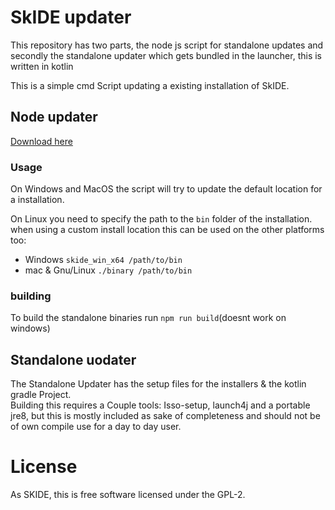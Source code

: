 # SkIDE updater
This repository has two parts, the node js script for standalone updates and secondly the standalone updater which gets bundled in the launcher, this is written in kotlin

This is a simple cmd Script updating a existing installation of SkIDE.

## Node updater
[Download here](https://github.com/liz3/SkIDE-launcher/releases/latest)
### Usage
On Windows and MacOS the script will try to update the default location for a installation.

On Linux you need to specify the path to the `bin` folder of the installation. when using a custom install location this can be used on the other platforms too:
- Windows `skide_win_x64 /path/to/bin`
- mac & Gnu/Linux `./binary /path/to/bin`
### building

To build the standalone binaries run `npm run build`(doesnt work on windows)

## Standalone uodater
The Standalone Updater has the setup files for the installers & the kotlin gradle Project.  
Building this requires a Couple tools: Isso-setup, launch4j and a portable jre8, but this is mostly included as sake of completeness and should not be of own compile use for a day to day user.

# License
As SKIDE, this is free software licensed under the GPL-2.
